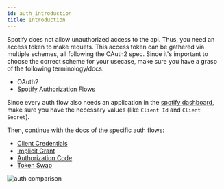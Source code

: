 ```yaml
---
id: auth_introduction
title: Introduction
---
```


Spotify does not allow unauthorized access to the api. Thus, you need an access token to make requets. This access token can be gathered via multiple schemes, all following the OAuth2 spec. Since it's important to choose the correct scheme for your usecase, make sure you have a grasp of the following terminology/docs:

* OAuth2
* [Spotify Authorization Flows](https://developer.spotify.com/documentation/general/guides/authorization-guide/#authorization-code-flow)

Since every auth flow also needs an application in the [spotify dashboard](https://developer.spotify.com/dashboard/), make sure you have the necessary values (like `Client Id` and `Client Secret`).

Then, continue with the docs of the specific auth flows:

* [Client Credentials](client_credentials.md)
* [Implicit Grant](implicit_grant.md)
* [Authorization Code](authorization_code.md)
* [Token Swap](token_swap.md)

![auth comparison](/img/auth_comparison.png)
